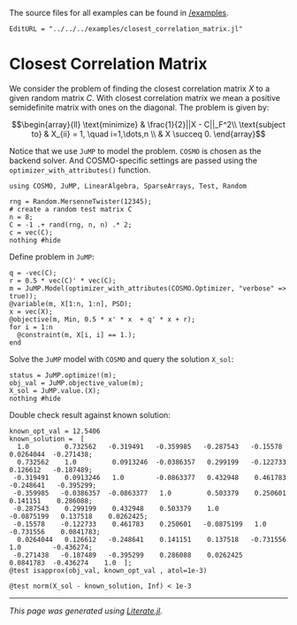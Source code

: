 The source files for all examples can be found in [/examples](https://github.com/oxfordcontrol/COSMO.jl/tree/master/examples/).
```@meta
EditURL = "../../../examples/closest_correlation_matrix.jl"
```

# Closest Correlation Matrix

We consider the problem of finding the closest correlation matrix $X$ to a given random matrix $C$.
With closest correlation matrix we mean a positive semidefinite matrix with ones on the diagonal.
The problem is given by:
```math
\begin{array}{ll} \text{minimize} &  \frac{1}{2}||X - C||_F^2\\
\text{subject to} &  X_{ii} = 1, \quad i=1,\dots,n \\
                  &  X \succeq 0.
\end{array}
```
Notice that we use `JuMP` to model the problem. `COSMO` is chosen as the backend solver. And COSMO-specific settings are passed using
the `optimizer_with_attributes()` function.

````@example closest_correlation_matrix
using COSMO, JuMP, LinearAlgebra, SparseArrays, Test, Random
````

````@example closest_correlation_matrix
rng = Random.MersenneTwister(12345);
# create a random test matrix C
n = 8;
C = -1 .+ rand(rng, n, n) .* 2;
c = vec(C);
nothing #hide
````

Define problem in `JuMP`:

````@example closest_correlation_matrix
q = -vec(C);
r = 0.5 * vec(C)' * vec(C);
m = JuMP.Model(optimizer_with_attributes(COSMO.Optimizer, "verbose" => true));
@variable(m, X[1:n, 1:n], PSD);
x = vec(X);
@objective(m, Min, 0.5 * x' * x  + q' * x + r);
for i = 1:n
  @constraint(m, X[i, i] == 1.);
end
````

Solve the `JuMP` model with `COSMO` and query the solution `X_sol`:

````@example closest_correlation_matrix
status = JuMP.optimize!(m);
obj_val = JuMP.objective_value(m);
X_sol = JuMP.value.(X);
nothing #hide
````

Double check result against known solution:

````@example closest_correlation_matrix
known_opt_val = 12.5406
known_solution =  [
  1.0         0.732562   -0.319491   -0.359985   -0.287543   -0.15578     0.0264044  -0.271438;
  0.732562    1.0         0.0913246  -0.0386357   0.299199   -0.122733    0.126612   -0.187489;
 -0.319491    0.0913246   1.0        -0.0863377   0.432948    0.461783   -0.248641   -0.395299;
 -0.359985   -0.0386357  -0.0863377   1.0         0.503379    0.250601    0.141151    0.286088;
 -0.287543    0.299199    0.432948    0.503379    1.0        -0.0875199   0.137518    0.0262425;
 -0.15578    -0.122733    0.461783    0.250601   -0.0875199   1.0        -0.731556    0.0841783;
  0.0264044   0.126612   -0.248641    0.141151    0.137518   -0.731556    1.0        -0.436274;
 -0.271438   -0.187489   -0.395299    0.286088    0.0262425   0.0841783  -0.436274    1.0  ];
@test isapprox(obj_val, known_opt_val , atol=1e-3)
````

````@example closest_correlation_matrix
@test norm(X_sol - known_solution, Inf) < 1e-3
````

---

*This page was generated using [Literate.jl](https://github.com/fredrikekre/Literate.jl).*

